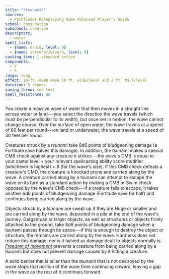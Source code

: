 ```yaml
---
title: "*tsunami*"
sources:
  - Pathfinder Roleplaying Game Advanced Player's Guide
school: conjuration
subschool: creation
descriptors:
  - water
spell_lists:
  - {name: druid, level: 9}
  - {name: sorcerer/wizard, level: 9}
casting_time: 1 standard action
components:
  - V
  - S
range: long
effect: 10-ft.-deep wave 10 ft. wide/level and 2 ft. tall/level
duration: 5 rounds
saving_throw: see text
spell_resistance: no
---
```


You create a massive wave of water that then moves in a straight line across water or land---you select the direction the wave travels (which must be perpendicular to its width), but once set in motion, the wave cannot change course. Over the surface of open water, the wave travels at a speed of 60 feet per round---on land or underwater, the wave travels at a speed of 30 feet per round.

Creatures struck by a *tsunami* take 8d6 points of bludgeoning damage (a Fortitude save halves this damage). In addition, the tsunami makes a special CMB check against any creature it strikes---the wave's CMB is equal to your caster level + your relevant spellcasting ability score modifier (whichever is highest) + 8 (for the wave's size). If this CMB check defeats a creature's CMD, the creature is knocked prone and carried along by the wave. A creature carried along by a tsunami can attempt to escape the wave on its turn as a standard action by making a CMB or Swim check opposed by the wave's CMB check---if a creature fails to escape, it takes another 6d6 points of bludgeoning damage (Fortitude save for half) and continues being carried along by the wave.

Objects struck by a *tsunami* are swept up if they are Huge or smaller and are carried along by the wave, deposited in a pile at the end of the wave's journey. Gargantuan or larger objects, as well as structures or objects firmly attached to the ground, take 8d6 points of bludgeoning damage when a tsunami passes through its space---if this is enough to destroy the object or structure, the remains are carried along by the wave. Hardness does not reduce this damage, nor is it halved as damage dealt to objects normally is. [*Freedom of movement*](/spells/freedom-of-movement/) prevents a creature from being carried along by a tsunami but does not prevent damage caused by it hitting a creature.

A solid barrier that is taller than the *tsunami* that is not destroyed by the wave stops that portion of the wave from continuing onward, leaving a gap in the wave as the rest of it continues forward.

